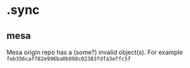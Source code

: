 # .sync

## mesa

Mesa origin repo has a (some?) invalid object(s).
For example `feb356caff82e996ba0b898c02383fdfa3effc5f`
